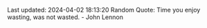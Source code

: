 Last updated: 2024-04-02 18:13:20
Random Quote: Time you enjoy wasting, was not wasted. - John Lennon